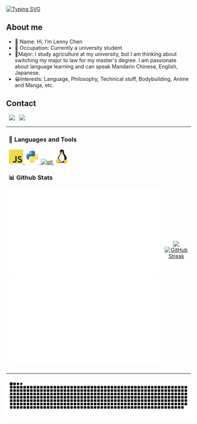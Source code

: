 [![Typing SVG](https://readme-typing-svg.demolab.com/?lines=Hi+there+%F0%9F%91%8B+I+am+Lenny;Welcome+to+my+github)](https://git.io/typing-svg)

## About me
- 👋 Name: Hi, I’m Lenny Chen
- 👀 Occupation: Currently a university student
- 🌱Major: I study agriculture at my university, but I am thinking about switching my major to law for my master's degree. I am passionate about language learning and can speak Mandarin Chinese, English, Japanese.
- 😀Interests: Language, Philosophy, Technical stuff, Bodybuilding, Anime and Manga, etc.

## Contact

<p align="left">  
&nbsp; <a href="https://www.instagram.com/lennychen13/" target="_blank" rel="noopener noreferrer"><img src="https://img.icons8.com/plasticine/100/000000/instagram-new.png" width="50" /></a>  
&nbsp; <a href="mailto:lennychenlaw@gmail.com" target="_blank" rel="noopener noreferrer"><img src="https://img.icons8.com/plasticine/100/000000/gmail.png"  width="50" /></a>
</p>
<table style="background-color:rgba(0, 0, 0, 0); border: 0px;">
<tr style="padding-bottom: -10px;">
<td>

### 🔨 Languages and Tools

<a href="https://developer.mozilla.org/en-US/docs/Web/JavaScript" target="_blank"> 
    <img src="https://raw.githubusercontent.com/devicons/devicon/master/icons/javascript/javascript-original.svg" alt="javascript" width="40" height="40"/> 
</a> 
<a href="https://www.python.org" target="_blank"> 
    <img src="https://raw.githubusercontent.com/devicons/devicon/master/icons/python/python-original.svg" alt="python" width="40" height="40"/> 
</a>
<a href="https://git-scm.com/" target="_blank"> 
    <img src="https://www.vectorlogo.zone/logos/git-scm/git-scm-icon.svg" alt="git" width="40" height="40"/> 
</a>
<a href="https://www.linux.org/" target="_blank"> 
    <img src="https://raw.githubusercontent.com/devicons/devicon/master/icons/linux/linux-original.svg" alt="linux" width="40" height="40"/> 
</a>

###  📊 Github Stats

![Stats Overview](https://raw.githubusercontent.com/LennyChenLaw/github-stats-transparent-fork/output/generated/overview.svg)
![Most Used Languages](https://raw.githubusercontent.com/LennyChenLaw/github-stats-transparent-fork/output/generated/languages.svg)

</td>
<td align="center"> <!-- 这里是修改 -->

<img align="center" src="https://media.giphy.com/media/v1.Y2lkPTc5MGI3NjExaHo5bTJxYzRkNjNrNW90dDEzNm13bjRwcGI3eDhmaWl3YnVyYmw5dyZlcD12MV9pbnRlcm5hbF9naWZfYnlfaWQmY3Q9Zw/LaVp0AyqR5bGsC5Cbm/giphy.gif">
<a href="https://git.io/streak-stats"><img src="https://streak-stats.demolab.com?user=LennyChenLaw&theme=dark" alt="GitHub Streak" /></a>
</td>
</tr>
</table>

![Contribution](https://raw.githubusercontent.com/LennyChenLaw/Snake-in-Contribution-Grid-fork/output/github-contribution-grid-snake.svg)
